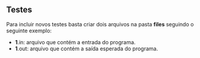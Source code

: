 ## Testes

Para incluir novos testes basta criar dois arquivos na pasta **files** seguindo o seguinte exemplo:
- **1**.in: arquivo que contém a entrada do programa.
- **1**.out: arquivo que contém a saída esperada do programa.

